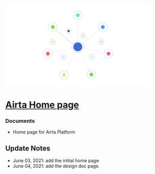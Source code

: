 [![alt ereaml](./images/media-logo.png)](https://www.devxas.com)
# [Airta Home page](https://www.devxas.com/)

### Documents
* Home page for Airta Platform

## Update Notes
* June 03, 2021: add the initial home page
* June 04, 2021: add the design doc page.

